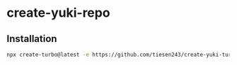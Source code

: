 # create-yuki-repo

## Installation

```bash
npx create-turbo@latest -e https://github.com/tiesen243/create-yuki-turbo
```

